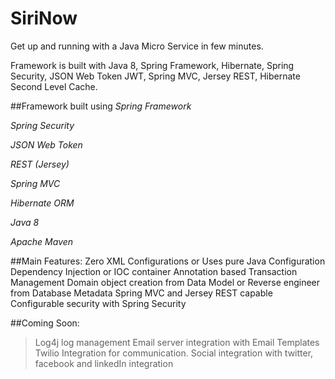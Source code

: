 # SiriNow
Get up and running with a Java Micro Service in few minutes.

Framework is built with Java 8, Spring Framework, Hibernate, Spring Security, JSON Web Token JWT, Spring MVC, Jersey REST, Hibernate Second Level Cache. 

##Framework built using
*Spring Framework*

*Spring Security*

*JSON Web Token*

*REST (Jersey)*

*Spring MVC*

*Hibernate ORM*

*Java 8*

*Apache Maven*

##Main Features:
Zero XML Configurations or Uses pure Java Configuration
Dependency Injection or IOC container
Annotation based Transaction Management
Domain object creation from Data Model or Reverse engineer from Database Metadata
Spring MVC and Jersey REST capable
Configurable security with Spring Security

##Coming Soon:
>Log4j log management
>Email server integration with Email Templates
>Twilio Integration for communication.
>Social integration with twitter, facebook and linkedIn integration 

